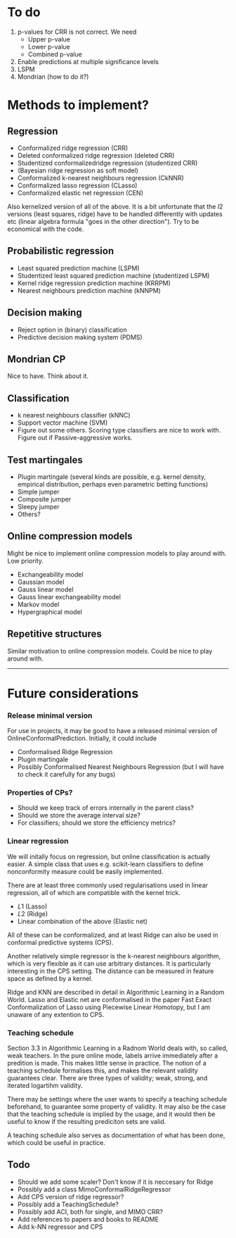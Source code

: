 # To do
1. p-values for CRR is not correct. We need
    * Upper p-value
    * Lower p-value
    * Combined p-value
2. Enable predictions at multiple significance levels
3. LSPM
4. Mondrian (how to do it?)

# Methods to implement?

## Regression
* Conformalized ridge regression (CRR)
* Deleted conformalized ridge regression (deleted CRR)
* Studentized  conformalizedridge regression (studentized CRR)
* (Bayesian ridge regression as soft model)
* Conformalized k-nearest neighbours regression (CkNNR)
* Conformalized lasso regression (CLasso)
* Conformalized elastic net regression (CEN)

Also kernelized version of all of the above. It is a bit unfortunate that the $l2$ versions (least squares, ridge) have to be handled differently with updates etc (linear algebra formula "goes in the other direction"). Try to be economical with the code.

## Probabilistic regression
* Least squared prediction machine (LSPM)
* Studentized least squared prediction machine (studentized LSPM)
* Kernel ridge regression prediction machine (KRRPM)
* Nearest neighbours prediction machine (kNNPM)

## Decision making
* Reject option in (binary) classification
* Predictive decision making system (PDMS)

## Mondrian CP
Nice to have. Think about it.

## Classification
* k nearest neighbours classifier (kNNC)
* Support vector machine (SVM)
* Figure out some others. Scoring type classifiers are nice to work with. Figure out if Passive-aggressive works.

## Test martingales
* Plugin martingale (several kinds are possible, e.g. kernel density, empirical distribution, perhaps even parametric betting functions)
* Simple jumper
* Composite jumper
* Sleepy jumper
* Others?

## Online compression models
Might be nice to implement online compression models to play around with. Low priority.
* Exchangeability model
* Gaussian model
* Gauss linear model
* Gauss linear exchangeability model
* Markov model
* Hypergraphical model

## Repetitive structures
Similar motivation to online compression models. Could be nice to play around with.


-----------------------
# Future considerations

### Release minimal version 
For use in projects, it may be good to have a released minimal version of OnlineConformalPrediction. Initially, it could include
* Conformalised Ridge Regression
* Plugin martingale
* Possibly Conformalised Nearest Neighbours Regression (but I will have to check it carefully for any bugs)

### Properties of CPs?
* Should we keep track of errors internally in the parent class? 
* Should we store the average interval size?
* For classifiers; should we store the efficiency metrics?

### Linear regression
We will initally focus on regression, but online classification is actually easier. A simple class that uses e.g. scikit-learn classifiers to define nonconformity measure could be easily implemented. 

There are at least three commonly used regularisations used in linear regression, all of which are compatible with the kernel trick. 
* $L1$ (Lasso)
* $L2$ (Ridge)
* Linear combination of the above (Elastic net)

All of these can be conformalized, and at least Ridge can also be used in conformal predictive systems (CPS).

Another relatively simple regressor is the k-nearest neighbours algorithm, which is very flexible as it can use arbitrary distances. It is particularly interesting in the CPS setting. The distance can be measured in feature space as defined by a kernel.

Ridge and KNN are described in detail in Algorithmic Learning in a Random World. Lasso and Elastic net are conformalised in the paper Fast Exact Conformalization of Lasso using Piecewise Linear Homotopy, but I am unaware of any extention to CPS. 

### Teaching schedule
Section 3.3 in Algorithmic Learning in a Radnom World deals with, so called, weak teachers. In the pure online mode, labels arrive immediately after a predition is made. This makes little sense in practice. The notion of a teaching schedule formalises this, and makes the relevant validity guarantees clear. There are three types of validity; weak, strong, and iterated logartihm validity. 

There may be settings where the user wants to specify a teaching schedule beforehand, to guarantee some property of validity. It may also be the case that the teaching schedule is implied by the usage, and it would then be useful to know if the resulting prediciton sets are valid.

A teaching schedule also serves as documentation of what has been done, which could be useful in practice.

## Todo
* Should we add some scaler? Don't know if it is neccesary for Ridge
* Possibly add a class MimoConformalRidgeRegressor
* Add CPS version of ridge regressor?
* Possibly add a TeachingSchedule?
* Possibly add ACI, both for single, and MIMO CRR?
* Add references to papers and books to README
* Add k-NN regressor and CPS